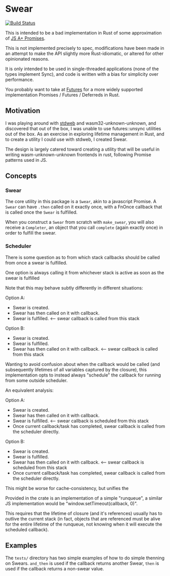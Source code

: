 # Swear

[![Build Status](https://travis-ci.org/sarum90/swear.svg?branch=master)](https://travis-ci.org/sarum90/swear)

This is intended to be a bad implementation in Rust of some approximation of
[JS A+ Promises](https://promisesaplus.com/).

This is not implemented precisely to spec, modifications have been made in an
attempt to make the API slightly more Rust-idiomatic, or altered for other
opinionated reasons.

It is only intended to be used in single-threaded applications (none of the
types implement Sync), and code is written with a bias for simplicity over
performance.

You probably want to take at [Futures](https://docs.rs/futures/0.1.18/futures/)
for a more widely supported implementation Promises / Futures / Deferreds in Rust.

## Motivation

I was playing around with [stdweb](https://github.com/koute/stdweb) and
wasm32-unknown-unknown, and discovered that out of the box, I was unable to use
futures::unsync utilities out of the box. As an exercise in exploring lifetime
management in Rust, and to create a utility I could use with stdweb, I created Swear.

The design is largely catered toward creating a utility that will be useful in
writing wasm-unknown-unknown frontends in rust, following Promise patterns used
in JS.

## Concepts

### Swear

The core utility in this package is a `Swear`, akin to a javascript Promise. A
`Swear` can have `.then` called on it exactly once, with a FnOnce callback that
is called once the `Swear` is fulfilled.

When you construct a `Swear` from scratch with `make_swear`, you will also
receive a `Completer`, an object that you call `complete` (again exactly once)
in order to fulfill the swear.

### Scheduler

There is some question as to from which stack callbacks should be called from
once a swear is fulfilled.

One option is always calling it from whichever stack is active as soon as the swear is fulfilled

Note that this may behave subtly differently in different situations:

Option A:

- Swear is created.
- Swear has then called on it with callback.
- Swear is fulfilled. <-- swear callback is called from this stack

Option B:

- Swear is created.
- Swear is fulfilled.
- Swear has then called on it with callback.  <-- swear callback is called from this stack

Wanting to avoid confusion about when the callback would be called (and
subsequently lifetimes of all variables captured by the closure), this
implementation opts to instead always "schedule" the callback for running from
some outside scheduler.

An equivalent analysis:

Option A:

- Swear is created.
- Swear has then called on it with callback.
- Swear is fulfilled. <-- swear callback is scheduled from this stack
- Once current callback/task has completed, swear callback is called from the scheduler directly.

Option B:

- Swear is created.
- Swear is fulfilled.
- Swear has then called on it with callback.  <-- swear callback is scheduled from this stack
- Once current callback/task has completed, swear callback is called from the scheduler directly.

This might be worse for cache-consistency, but unifies the 

Provided in the crate is an implementation of a simple "runqueue", a
similar JS implementation would be "window.setTimeout(callback, 0)".

This requires that the lifetime of closure (and it's references) usually has to
outlive the current stack (in fact, objects that are referenced must be alive
for the entire lifetime of the runqueue, not knowing when it will execute the
scheduled callback).

## Examples

The `tests/` directory has two simple examples of how to do simple thenning on Swears.
`and_then` is used if the callback returns another Swear, `then` is used if the
callback returns a non-swear value.
